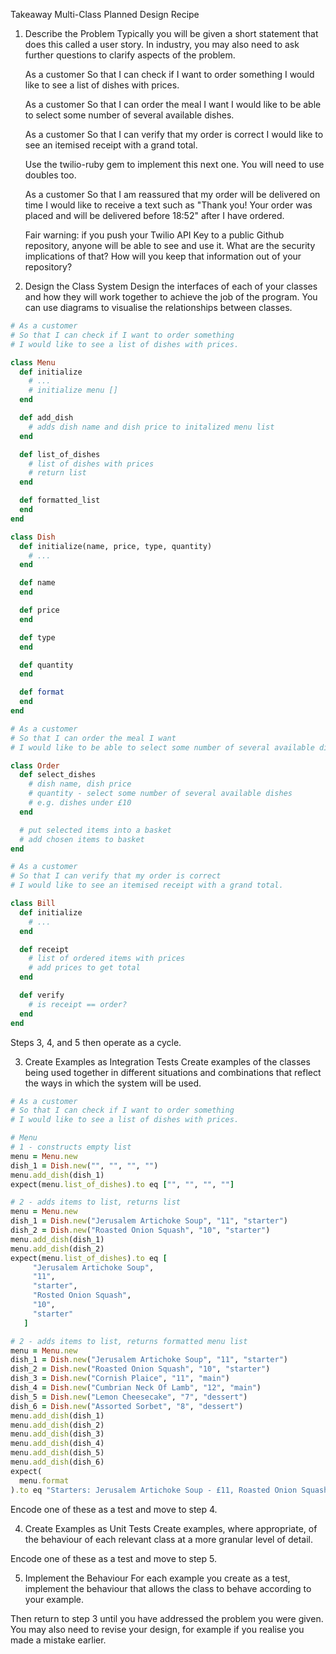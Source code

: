 Takeaway Multi-Class Planned Design Recipe

1. Describe the Problem
   Typically you will be given a short statement that does this called a user story. In industry, you may also need to ask further questions to clarify aspects of the problem.

   As a customer
   So that I can check if I want to order something
   I would like to see a list of dishes with prices.

   As a customer
   So that I can order the meal I want
   I would like to be able to select some number of several available dishes.

   As a customer
   So that I can verify that my order is correct
   I would like to see an itemised receipt with a grand total.

   Use the twilio-ruby gem to implement this next one. You will need to use doubles too.

   As a customer
   So that I am reassured that my order will be delivered on time
   I would like to receive a text such as "Thank you! Your order was placed and will be delivered before 18:52" after I have ordered.

   Fair warning: if you push your Twilio API Key to a public Github repository, anyone will be able to see and use it. What are the security implications of that? How will you keep that information out of your repository?

2. Design the Class System
   Design the interfaces of each of your classes and how they will work together to achieve the job of the program. You can use diagrams to visualise the relationships between classes.

```ruby
# As a customer
# So that I can check if I want to order something
# I would like to see a list of dishes with prices.

class Menu
  def initialize
    # ...
    # initialize menu []
  end

  def add_dish
    # adds dish name and dish price to initalized menu list
  end

  def list_of_dishes
    # list of dishes with prices
    # return list
  end

  def formatted_list
  end
end

class Dish
  def initialize(name, price, type, quantity)
    # ...
  end

  def name
  end

  def price
  end

  def type
  end

  def quantity
  end

  def format
  end
end

# As a customer
# So that I can order the meal I want
# I would like to be able to select some number of several available dishes.

class Order
  def select_dishes
    # dish name, dish price
    # quantity - select some number of several available dishes
    # e.g. dishes under £10
  end

  # put selected items into a basket
  # add chosen items to basket
end

# As a customer
# So that I can verify that my order is correct
# I would like to see an itemised receipt with a grand total.

class Bill
  def initialize
    # ...
  end

  def receipt
    # list of ordered items with prices
    # add prices to get total
  end

  def verify
    # is receipt == order?
  end
end
```

Steps 3, 4, and 5 then operate as a cycle.

3. Create Examples as Integration Tests
   Create examples of the classes being used together in different situations and combinations that reflect the ways in which the system will be used.

```ruby
# As a customer
# So that I can check if I want to order something
# I would like to see a list of dishes with prices.

# Menu
# 1 - constructs empty list
menu = Menu.new
dish_1 = Dish.new("", "", "", "")
menu.add_dish(dish_1)
expect(menu.list_of_dishes).to eq ["", "", "", ""]

# 2 - adds items to list, returns list
menu = Menu.new
dish_1 = Dish.new("Jerusalem Artichoke Soup", "11", "starter")
dish_2 = Dish.new("Roasted Onion Squash", "10", "starter")
menu.add_dish(dish_1)
menu.add_dish(dish_2)
expect(menu.list_of_dishes).to eq [
     "Jerusalem Artichoke Soup",
     "11",
     "starter",
     "Rosted Onion Squash",
     "10",
     "starter"
   ]

# 2 - adds items to list, returns formatted menu list
menu = Menu.new
dish_1 = Dish.new("Jerusalem Artichoke Soup", "11", "starter")
dish_2 = Dish.new("Roasted Onion Squash", "10", "starter")
dish_3 = Dish.new("Cornish Plaice", "11", "main")
dish_4 = Dish.new("Cumbrian Neck Of Lamb", "12", "main")
dish_5 = Dish.new("Lemon Cheesecake", "7", "dessert")
dish_6 = Dish.new("Assorted Sorbet", "8", "dessert")
menu.add_dish(dish_1)
menu.add_dish(dish_2)
menu.add_dish(dish_3)
menu.add_dish(dish_4)
menu.add_dish(dish_5)
menu.add_dish(dish_6)
expect(
  menu.format
).to eq "Starters: Jerusalem Artichoke Soup - £11, Roasted Onion Squash - £10, Main: Cornish Plaice - £11, Cumbrian Neck Of Lamb - £12, Dessert: Lemon Cheesecake - £7, Assorted Sorbet - £8"
```

Encode one of these as a test and move to step 4.

4. Create Examples as Unit Tests
   Create examples, where appropriate, of the behaviour of each relevant class at a more granular level of detail.

Encode one of these as a test and move to step 5.

5. Implement the Behaviour
   For each example you create as a test, implement the behaviour that allows the class to behave according to your example.

Then return to step 3 until you have addressed the problem you were given. You may also need to revise your design, for example if you realise you made a mistake earlier.
